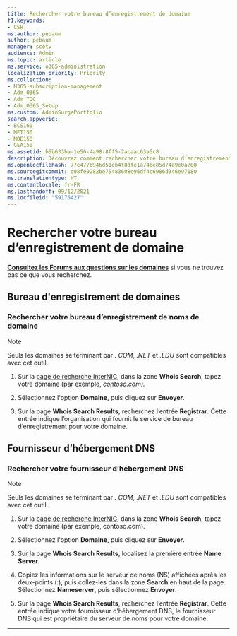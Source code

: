 ```yaml
---
title: Rechercher votre bureau d’enregistrement de domaine
f1.keywords:
- CSH
ms.author: pebaum
author: pebaum
manager: scotv
audience: Admin
ms.topic: article
ms.service: o365-administration
localization_priority: Priority
ms.collection:
- M365-subscription-management
- Adm_O365
- Adm_TOC
- Adm_O365_Setup
ms.custom: AdminSurgePortfolio
search.appverid:
- BCS160
- MET150
- MOE150
- GEA150
ms.assetid: b5b633ba-1e56-4a98-8ff5-2acaac63a5c8
description: Découvrez comment rechercher votre bureau d’enregistrement de domaines et votre fournisseur d’hébergement DNS à l’aide de la recherche InterNIC.
ms.openlocfilehash: 77e4776946d51cb4f8dfe1a746e85d74a9e0a700
ms.sourcegitcommit: d08fe0282be75483608e96df4e6986d346e97180
ms.translationtype: HT
ms.contentlocale: fr-FR
ms.lasthandoff: 09/12/2021
ms.locfileid: "59176427"
---
```

# <a name="find-your-domain-registrar"></a>Rechercher votre bureau d’enregistrement de domaine

 **[Consultez les Forums aux questions sur les domaines](../setup/domains-faq.yml)** si vous ne trouvez pas ce que vous recherchez.

## <a name="domain-registrar"></a>Bureau d'enregistrement de domaines

### <a name="find-your-domain-name-registrar"></a>Rechercher votre bureau d’enregistrement de noms de domaine

> [!NOTE]
> Seuls les domaines se terminant par *. COM*, *.NET* et *.EDU* sont compatibles avec cet outil.

1. Sur la [page de recherche InterNIC](https://go.microsoft.com/fwlink/p/?LinkId=402770), dans la zone **Whois Search**, tapez votre domaine (par exemple,  *contoso.com).*

2. Sélectionnez l'option **Domaine**, puis cliquez sur **Envoyer**.

3. Sur la page **Whois Search Results**, recherchez l’entrée **Registrar**. Cette entrée indique l’organisation qui fournit le service de bureau d’enregistrement pour votre domaine.

## <a name="dns-hosting-provider"></a>Fournisseur d’hébergement DNS

### <a name="find-your-dns-hosting-provider"></a>Rechercher votre fournisseur d’hébergement DNS

> [!NOTE]
> Seuls les domaines se terminant par *. COM*, *.NET* et *.EDU* sont compatibles avec cet outil.

1. Sur la [page de recherche InterNIC](https://go.microsoft.com/fwlink/p/?LinkId=402770), dans la zone **Whois Search**, tapez votre domaine (par exemple, contoso.com).

2. Sélectionnez l'option **Domaine**, puis cliquez sur **Envoyer**.

3. Sur la page **Whois Search Results**, localisez la première entrée **Name Server**.

4. Copiez les informations sur le serveur de noms (NS) affichées après les deux-points (:), puis collez-les dans la zone **Search** en haut de la page. Sélectionnez **Nameserver**, puis sélectionnez **Envoyer**.

5. Sur la page **Whois Search Results**, recherchez l’entrée **Registrar**. Cette entrée indique votre fournisseur d’hébergement DNS, le fournisseur DNS qui est propriétaire du serveur de noms pour votre domaine.

---

